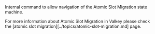 Internal command to allow navigation of the Atomic Slot Migration state machine.

For more information about Atomic Slot Migration in Valkey please check the
[atomic slot migration][../topics/atomic-slot-migration.md] page.
